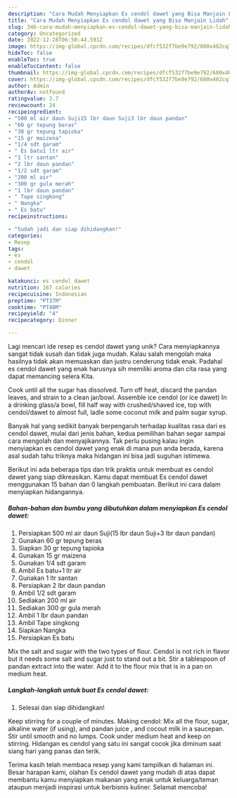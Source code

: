 ```yaml
---
description: "Cara Mudah Menyiapkan Es cendol dawet yang Bisa Manjain Lidah"
title: "Cara Mudah Menyiapkan Es cendol dawet yang Bisa Manjain Lidah"
slug: 346-cara-mudah-menyiapkan-es-cendol-dawet-yang-bisa-manjain-lidah
category: Uncategorized
date: 2022-12-28T06:50:44.591Z
image: https://img-global.cpcdn.com/recipes/dfcf532f7be9e792/680x482cq70/es-cendol-dawet-foto-resep-utama.jpg
hideToc: false
enableToc: true
enableTocContent: false
thumbnail: https://img-global.cpcdn.com/recipes/dfcf532f7be9e792/680x482cq70/es-cendol-dawet-foto-resep-utama.jpg
cover: https://img-global.cpcdn.com/recipes/dfcf532f7be9e792/680x482cq70/es-cendol-dawet-foto-resep-utama.jpg
author: Admin
authorAv: notfound
ratingvalue: 3.7
reviewcount: 24
recipeingredient:
- "500 ml air daun Suji15 lbr daun Suji3 lbr daun pandan"
- "60 gr tepung beras"
- "30 gr tepung tapioka"
- "15 gr maizena"
- "1/4 sdt garam"
- " Es batu1 ltr air"
- "1 ltr santan"
- "2 lbr daun pandan"
- "1/2 sdt garam"
- "200 ml air"
- "300 gr gula merah"
- "1 lbr daun pandan"
- " Tape singkong"
- " Nangka"
- " Es batu"
recipeinstructions:

- "Sudah jadi dan siap dihidangkan!"
categories:
- Resep
tags:
- es
- cendol
- dawet

katakunci: es cendol dawet 
nutrition: 167 calories
recipecuisine: Indonesian
preptime: "PT37M"
cooktime: "PT40M"
recipeyield: "4"
recipecategory: Dinner

---
```





Lagi mencari ide resep es cendol dawet yang unik? Cara menyiapkannya sangat tidak susah dan tidak juga mudah. Kalau salah mengolah maka hasilnya tidak akan memuaskan dan justru cenderung tidak enak. Padahal es cendol dawet yang enak harusnya sih memiliki aroma dan cita rasa yang dapat memancing selera Kita.





Cook until all the sugar has dissolved. Turn off heat, discard the pandan leaves, and strain to a clean jar/bowl. Assemble ice cendol (or ice dawet) In a drinking glass/a bowl, fill half way with crushed/shaved ice, top with cendol/dawet to almost full, ladle some coconut milk and palm sugar syrup.

Banyak hal yang sedikit banyak berpengaruh terhadap kualitas rasa dari es cendol dawet, mulai dari jenis bahan, kedua pemilihan bahan segar sampai cara mengolah dan menyajikannya. Tak perlu pusing kalau ingin menyiapkan es cendol dawet yang enak di mana pun anda berada, karena asal sudah tahu triknya maka hidangan ini bisa jadi suguhan istimewa.






Berikut ini ada beberapa tips dan trik praktis untuk membuat es cendol dawet yang siap dikreasikan. Kamu dapat membuat Es cendol dawet menggunakan 15 bahan dan 0 langkah pembuatan. Berikut ini cara dalam menyiapkan hidangannya.

<!--inarticleads1-->

##### Bahan-bahan dan bumbu yang dibutuhkan dalam menyiapkan Es cendol dawet:

1. Persiapkan 500 ml air daun Suji(15 lbr daun Suji+3 lbr daun pandan)
1. Gunakan 60 gr tepung beras
1. Siapkan 30 gr tepung tapioka
1. Gunakan 15 gr maizena
1. Gunakan 1/4 sdt garam
1. Ambil  Es batu+1 ltr air
1. Gunakan 1 ltr santan
1. Persiapkan 2 lbr daun pandan
1. Ambil 1/2 sdt garam
1. Sediakan 200 ml air
1. Sediakan 300 gr gula merah
1. Ambil 1 lbr daun pandan
1. Ambil  Tape singkong
1. Siapkan  Nangka
1. Persiapkan  Es batu


Mix the salt and sugar with the two types of flour. Cendol is not rich in flavor but it needs some salt and sugar just to stand out a bit. Stir a tablespoon of pandan extract into the water. Add it to the flour mix that is in a pan on medium heat. 

<!--inarticleads2-->

##### Langkah-langkah untuk buat Es cendol dawet:


1. Selesai dan siap dihidangkan!

Keep stirring for a couple of minutes. Making cendol: Mix all the flour, sugar, alkaline water (if using), and pandan juice , and cocout milk in a saucepan. Stir until smooth and no lumps. Cook under medium heat and keep on stirring. Hidangan es cendol yang satu ini sangat cocok jika diminum saat siang hari yang panas dan terik. 

Terima kasih telah membaca resep yang kami tampilkan di halaman ini. Besar harapan kami, olahan Es cendol dawet yang mudah di atas dapat membantu kamu menyiapkan makanan yang enak untuk keluarga/teman ataupun menjadi inspirasi untuk berbisnis kuliner. Selamat mencoba!
